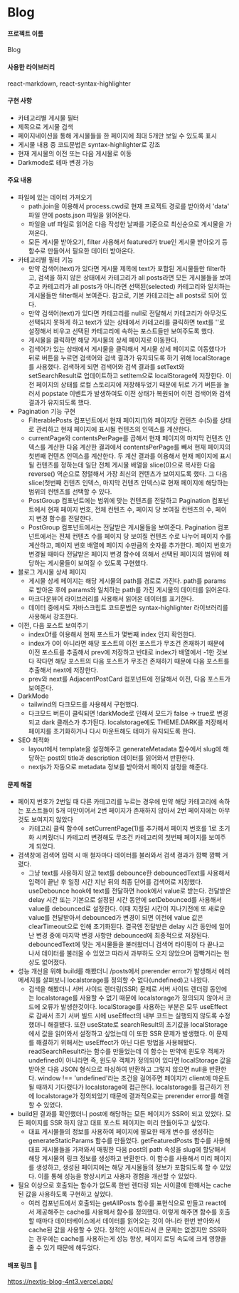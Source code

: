 # Blog

#### 프로젝트 이름
Blog

#### 사용한 라이브러리
react-markdown, react-syntax-highlighter

#### 구현 사항
* 카테고리별 게시물 필터
* 제목으로 게시물 검색
* 페이지네이션을 통해 게시물들을 한 페이지에 최대 5개만 보일 수 있도록 표시
* 게시물 내용 중 코드문법은 syntax-highlighter로 강조
* 현재 게시물의 이전 또는 다음 게시물로 이동
* Darkmode로 테마 변경 가능

#### 주요 내용
* 파일에 있는 데이터 가져오기
  * path.join을 이용해서 process.cwd로 현재 프로젝트 경로를 받아와서 'data' 파일 안에 posts.json 파일을 읽어온다.
  * 파일을 utf 파일로 읽어온 다음 작성한 날짜를 기준으로 최신순으로 게시물을 가져온다.
  * 모든 게시물 받아오기, filter 사용해서 featured가 true인 게시물 받아오기 등 함수로 만들어서 필요한 데이터 받아온다.
* 카테고리별 필터 기능
  * 만약 검색어(text)가 있다면 게시물 제목에 text가 포함된 게시물들만 filter하고, 검색을 하지 않은 상태에서 카테고리가 all posts라면 모든 게시물들을 보여주고 카테고리가 all posts가 아니라면 선택된(selected) 카테고리와 일치하는 게시물들만 filter해서 보여준다. 참고로, 기본 카테고리는 all posts로 되어 있다.
  * 만약 검색어(text)가 있다면 카테고리를 null로 전달해서 카테고리가 아무것도 선택되지 못하게 하고 text가 있는 상태에서 카테고리를 클릭하면 text를 ''로 설정해서 비우고 선택된 카테고리에 속하는 포스트들만 보여주도록 했다.
  * 게시물을 클릭하면 해당 게시물의 상세 페이지로 이동한다.
  * 검색어가 있는 상태에서 게시물을 클릭해서 게시물 상세 페이지로 이동했다가 뒤로 버튼을 누르면 검색어와 검색 결과가 유지되도록 하기 위해 localStorage를 사용했다. 검색하게 되면 검색어와 검색 결과를 setText와 setSearchResult로 업데이트하고 setItem으로 localStorage에 저장한다. 이전 페이지의 상태를 로컬 스토리지에 저장해두었기 때문에 뒤로 가기 버튼을 눌러서 popstate 이벤트가 발생하여도 이전 상태가 복원되어 이전 검색어와 검색 결과가 유지되도록 했다.
* Pagination 기능 구현
  * FilterablePosts 컴포넌트에서 현재 페이지(1)와 페이지당 컨텐츠 수(5)를 상태로 관리하고 현재 페이지에 표시될 컨텐츠의 인덱스를 계산한다.
  * currentPage와 contentsPerPage를 곱해서 현재 페이지의 마지막 컨텐츠 인덱스를 계산한 다음 계산한 결과에서 contentsPerPage를 빼서 현재 페이지의 첫번째 컨텐츠 인덱스를 계산한다. 두 계산 결과를 이용해서 현재 페이지에 표시될 컨텐츠를 정하는데 일단 전체 게시물 배열을 slice(0)으로 복사한 다음 reverse() 역순으로 정렬해서 가장 최신의 컨텐츠가 보여지도록 했다. 그 다음 slice(첫번째 컨텐츠 인덱스, 마지막 컨텐츠 인덱스)로 현재 페이지에 해당하는 범위의 컨텐츠를 선택할 수 있다.
  * PostGroup 컴포넌트에는 범위에 맞는 컨텐츠를 전달하고 Pagination 컴포넌트에서 현재 페이지 번호, 전체 컨텐츠 수, 페이지 당 보여질 컨텐츠의 수, 페이지 변경 함수를 전달한다.
  * PostGroup 컴포넌트에서는 전달받은 게시물들을 보여준다. Pagination 컴포넌트에서는 전체 컨텐츠 수를 페이지 당 보여질 컨텐츠 수로 나누어 페이지 수를 계산하고, 페이지 번호 배열에 페이지 수만큼의 숫자를 추가한다. 페이지 번호가 변경될 때마다 전달받은 페이지 변경 함수에 의해서 선택된 페이지의 범위에 해당하는 게시물들이 보여질 수 있도록 구현했다.
* 블로그 게시물 상세 페이지
  * 게시물 상세 페이지는 해당 게시물의 path를 경로로 가진다. path를 params로 받아온 후에 params와 일치하는 path를 가진 게시물의 데이터를 읽어온다.
  * 마크다운뷰어 라이브러리를 사용해서 읽어온 데이터를 표기한다.
  * 데이터 중에서도 자바스크립트 코드문법은 syntax-highlighter 라이브러리를 사용해서 강조한다.
* 이전, 다음 포스트 보여주기
  * indexOf를 이용해서 현재 포스트가 몇번째 index 인지 확인한다.
  * index가 0이 아니라면 해당 포스트의 이전 포스트가 무조건 존재하기 때문에 이전 포스트를 추출해서 prev에 저장하고 반대로 index가 배열에서 -1한 것보다 작다면 해당 포스트의 다음 포스트가 무조건 존재하기 때문에 다음 포스트를 추출해서 next에 저장한다.
  * prev와 next를 AdjacentPostCard 컴포넌트에 전달해서 이전, 다음 포스트가 보여준다.
* DarkMode
  * tailwind의 다크모드를 사용해서 구현했다.
  * 다크모드 버튼이 클릭되면 !darkMode로 인해서 모드가 false -> true로 변경되고 dark 클래스가 추가된다. localstorage에도 THEME.DARK를 저장해서 페이지를 초기화하거나 다시 마운트해도 테마가 유지되도록 한다.
* SEO 최적화
  * layout에서 template을 설정해주고 generateMetadata 함수에서 slug에 해당하는 post의 title과 description 데이터를 읽어와서 반환한다.
  * nextjs가 자동으로 metadata 정보를 받아와서 페이지 설정을 해준다.

#### 문제 해결
* 페이지 번호가 2번일 때 다른 카테고리를 누르는 경우에 만약 해당 카테고리에 속하는 포스트들이 5개 미만이어서 2번 페이지가 존재하지 않아서 2번 페이지에는 아무것도 보여지지 않았다
  * 카테고리 클릭 함수에 setCurrentPage(1)를 추가해서 페이지 번호를 1로 초기화 시켜줬더니 카테고리 변경해도 무조건 카테고리의 첫번째 페이지를 보여주게 되었다.
* 검색창에 검색어 입력 시 매 철자마다 데이터를 불러와서 검색 결과가 깜빡 깜빡 거렸다.
  * 그냥 text를 사용하지 않고 text를 debounce한 debouncedText를 사용해서 입력이 끝난 후 일정 시간 지난 뒤의 최종 단어를 검색어로 지정했다. useDebounce hook에 text를 전달하면 hook에서 value로 받는다. 전달받은 delay 시간 또는 기본으로 설정된 시간 동안에 setDebounced를 사용해서 value를 debounced로 설정한다. 이때 지정된 시간이 지나기전에 또 새로운 value를 전달받아서 debounced가 변경이 되면 이전에 value 값은 clearTimeout으로 인해 초기화된다. 결국엔 전달받은 delay 시간 동안에 일어난 변경 중에 마지막 변경 사항만 debounced에 최종적으로 저장된다. debouncedText에 맞는 게시물들을 불러왔더니 검색어 타이핑이 다 끝나고 나서 데이터를 불러올 수 있었고 따라서 과부하도 오지 않았으며 깜빡거리는 현상도 없어졌다.
* 성능 개선을 위해 build를 해봤더니 /posts에서 prerender error가 발생해서 에러 메세지를 살펴보니 localstorage를 정의할 수 없다(undefined)고 나왔다.
  * 검색을 해봤더니 서버 사이드 렌더링(SSR) 문제로 서버 사이드 렌더링 동안에는 localstorage를 사용할 수 없기 때문에 localstorage가 정의되지 않아서 코드에 오류가 발생한것이다. localStorage를 사용하는 부분은 모두 useEffect로 감싸서 초기 서버 빌드 시에 useEffect의 내부 코드는 실행되지 않도록 수정했더니 해결됐다. 또한 useState로 searchResult의 초기값을 localStorage에서 값을 읽어와서 설정하고 싶었는데 이 또한 SSR 문제가 발생했다. 이 문제를 해결하기 위해서는 useEffect가 아닌 다른 방법을 사용해봤다. readSearchResult라는 함수를 만들었는데 이 함수는 만약에 윈도우 객체가 undefined이 아니라면 즉, 윈도우 객체가 정의되어 있다면 localStorage 값을 받아온 다음 JSON 형식으로 파싱하여 반환하고 그렇지 않으면 null을 반환한다. window !== 'undefined'라는 조건을 걸어주면 페이지가 client에 마운트될 때까지 기다렸다가 localstorage에 접근한다. localstorage를 접근하기 전에 localstorage가 정의되었기 때문에 결과적으로는 prerender error를 해결할 수 있었다.
* build된 결과를 확인했더니 post에 해당하는 모든 페이지가 SSR이 되고 있었다. 모든 페이지를 SSR 하지 않고 대표 포스트 페이지는 미리 만들어두고 싶었다.
  *  대표 게시물들의 정보를 사용하여 페이지에 필요한 매개 변수를 생성하는 generateStaticParams 함수를 만들었다. getFeaturedPosts 함수를 사용해 대표 게시물들을 가져와서 매핑한 다음 post의 path 속성을 slug에 할당해서 해당 게시물의 링크 정보를 생성하고 반환한다. 이 함수를 사용해서 미리 페이지를 생성하고, 생성된 페이지에는 해당 게시물들의 정보가 포함되도록 할 수 있었다. 이를 통해 성능을 향상시키고 사용자 경험을 개선할 수 있었다.
* 필요 이상으로 호출되는 함수가 없도록 한번 렌더링 되는 사이클에 한해서는 cache된 값을 사용하도록 구현하고 싶었다.
  * 여러 컴포넌트에서 호출되는 getAllPosts 함수를 표현식으로 만들고 react에서 제공해주는 cache를 사용해서 함수를 정의했다. 이렇게 해주면 함수를 호출할 때마다 데이터베이스에서 데이터를 읽어오는 것이 아니라 한번 받아와서 cache된 값을 사용할 수 있다. 정적인 사이트라서 큰 문제는 없겠지만 SSR하는 경우에는 cache를 사용하는게 성능 향상, 페이지 로딩 속도에 크게 영향을 줄 수 있기 때문에 해두었다.

#### 배포 링크 📌
https://nextjs-blog-4nt3.vercel.app/
